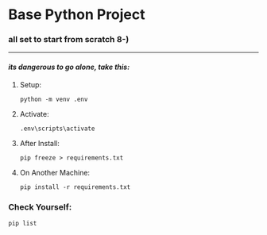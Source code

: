 # Base Python Project
### all set to start from scratch 8-)
---

#### ___its dangerous to go alone, take this:___

1. Setup:
    ```
    python -m venv .env
    ```
2. Activate:
    ```
    .env\scripts\activate
    ```
3. After Install:
    ```
    pip freeze > requirements.txt
    ```
4. On Another Machine:
    ```
    pip install -r requirements.txt
    ```
    
### Check Yourself:
    pip list
